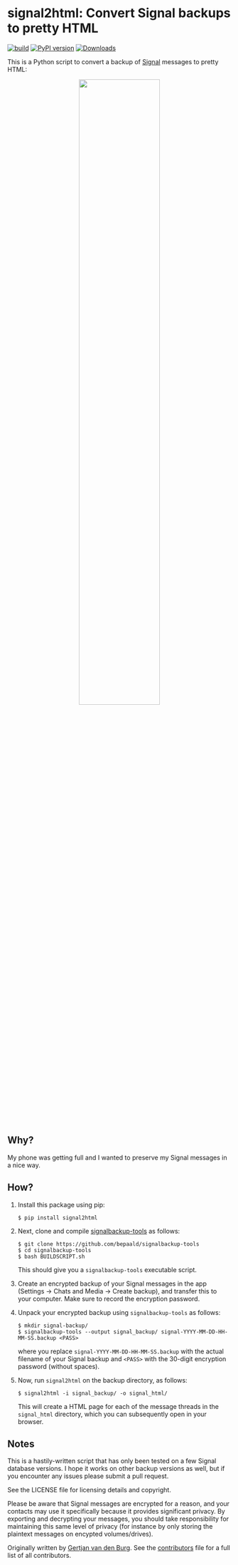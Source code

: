 # signal2html: Convert Signal backups to pretty HTML

[![build](https://github.com/GjjvdBurg/signal2html/actions/workflows/build.yml/badge.svg)](https://github.com/GjjvdBurg/signal2html/actions/workflows/build.yml)
[![PyPI version](https://badge.fury.io/py/signal2html.svg)](https://pypi.org/project/signal2html)
[![Downloads](https://pepy.tech/badge/signal2html)](https://pepy.tech/project/signal2html)

This is a Python script to convert a backup of [Signal](https://signal.org/) 
messages to pretty HTML:

<p align="center">
  <img width="60%" src="https://raw.githubusercontent.com/GjjvdBurg/signal2html/ea182b6ffc2a08da19f999016d5d47cd714ce17e/screenshot.png">
</p>

## Why?

My phone was getting full and I wanted to preserve my Signal messages in a 
nice way.

## How?

1. Install this package using pip:
   ```
   $ pip install signal2html
   ```

2. Next, clone and compile 
   [signalbackup-tools](https://github.com/bepaald/signalbackup-tools) as 
   follows:
   ```
   $ git clone https://github.com/bepaald/signalbackup-tools
   $ cd signalbackup-tools
   $ bash BUILDSCRIPT.sh
   ```
   This should give you a ``signalbackup-tools`` executable script.

3. Create an encrypted backup of your Signal messages in the app (Settings -> 
   Chats and Media -> Create backup), and transfer this to your computer. Make 
   sure to record the encryption password.

4. Unpack your encrypted backup using ``signalbackup-tools`` as follows:
   ```
   $ mkdir signal-backup/
   $ signalbackup-tools --output signal_backup/ signal-YYYY-MM-DD-HH-MM-SS.backup <PASS>
   ```
   where you replace ``signal-YYYY-MM-DD-HH-MM-SS.backup`` with the actual 
   filename of your Signal backup and ``<PASS>`` with the 30-digit encryption 
   password (without spaces).

5. Now, run ``signal2html`` on the backup directory, as follows:
   ```
   $ signal2html -i signal_backup/ -o signal_html/
   ```
   This will create a HTML page for each of the message threads in the 
   ``signal_html`` directory, which you can subsequently open in your browser. 

## Notes

This is a hastily-written script that has only been tested on a few Signal 
database versions. I hope it works on other backup versions as well, but if 
you encounter any issues please submit a pull request.

See the LICENSE file for licensing details and copyright.

Please be aware that Signal messages are encrypted for a reason, and your 
contacts may use it specifically because it provides significant privacy. By 
exporting and decrypting your messages, you should take responsibility for 
maintaining this same level of privacy (for instance by only storing the 
plaintext messages on encypted volumes/drives).

Originally written by [Gertjan van den Burg](https://gertjan.dev). See the 
[contributors](https://github.com/GjjvdBurg/signal2html/graphs/contributors) 
file for a full list of all contributors.
